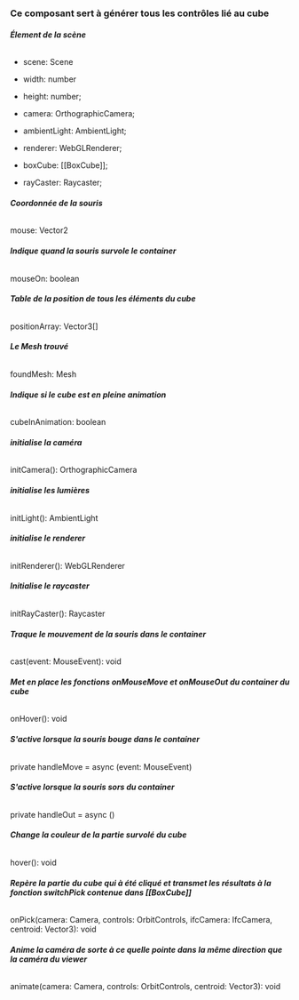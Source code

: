 ### Ce composant sert à générer tous les contrôles lié au cube


###### **Élement de la scène**
- scene: Scene
- width: number
- height: number;

- camera: OrthographicCamera;
- ambientLight: AmbientLight;

- renderer: WebGLRenderer;

- boxCube: [[BoxCube]];

- rayCaster: Raycaster;

###### **Coordonnée de la souris**
mouse: Vector2

###### **Indique quand la souris survole le container**
mouseOn: boolean

###### **Table de la position de tous les éléments du cube**
positionArray: Vector3[]

###### **Le Mesh trouvé**
foundMesh: Mesh

###### **Indique si le cube est en pleine animation**
cubeInAnimation: boolean



###### **initialise la caméra**
initCamera(): OrthographicCamera

###### **initialise les lumières**
initLight(): AmbientLight

###### **initialise le renderer**
initRenderer(): WebGLRenderer

###### **Initialise le raycaster**
initRayCaster(): Raycaster

###### **Traque le mouvement de la souris dans le container**
cast(event: MouseEvent): void

###### **Met en place les fonctions onMouseMove et onMouseOut du container du cube**
onHover(): void

###### **S'active lorsque la souris bouge dans le container**
private handleMove = async (event: MouseEvent)

###### **S'active lorsque la souris sors du container**
private handleOut = async ()

###### **Change la couleur de la partie survolé du cube**
hover(): void

###### **Repère la partie du cube qui à été cliqué et transmet les résultats à la fonction switchPick contenue dans [[BoxCube]]**
onPick(camera: Camera, controls: OrbitControls, ifcCamera: IfcCamera, centroid: Vector3): void

###### **Anime la caméra de sorte à ce quelle pointe dans la même direction que la caméra du viewer**
animate(camera: Camera, controls: OrbitControls, centroid: Vector3): void